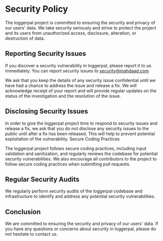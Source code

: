 # Security Policy

The loggerpal project is committed to ensuring the security and privacy of our users' data. We take security seriously and strive to protect the project and its users from unauthorized access, disclosure, alteration, or destruction of data.
## Reporting Security Issues

If you discover a security vulnerability in loggerpal, please report it to us immediately. You can report security issues to security@mahdaad.com

We ask that you keep the details of any security issue confidential until we have had a chance to address the issue and release a fix. We will acknowledge receipt of your report and will provide regular updates on the status of the investigation and the resolution of the issue.
## Disclosing Security Issues

In order to give the loggerpal project time to respond to security issues and release a fix, we ask that you do not disclose any security issues to the public until after a fix has been released. This will help to prevent potential exploitation of the vulnerability.
Secure Coding Practices

The loggerpal project follows secure coding practices, including input validation and sanitization, and regularly reviews the codebase for potential security vulnerabilities. We also encourage all contributors to the project to follow secure coding practices when submitting pull requests.

## Regular Security Audits

We regularly perform security audits of the loggerpal codebase and infrastructure to identify and address any potential security vulnerabilities.
## Conclusion

We are committed to ensuring the security and privacy of our users' data. If you have any questions or concerns about security in loggerpal, please do not hesitate to contact us.
